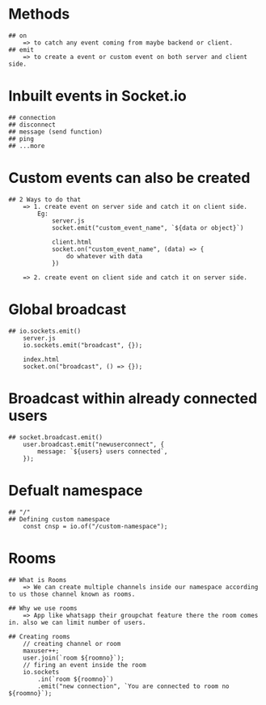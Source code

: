 # Methods

    ## on
        => to catch any event coming from maybe backend or client.
    ## emit
        => to create a event or custom event on both server and client side.

# Inbuilt events in Socket.io

    ## connection
    ## disconnect
    ## message (send function)
    ## ping
    ## ...more

# Custom events can also be created

    ## 2 Ways to do that
        => 1. create event on server side and catch it on client side.
            Eg:
                server.js
                socket.emit("custom_event_name", `${data or object}`)

                client.html
                socket.on("custom_event_name", (data) => {
                    do whatever with data
                })

        => 2. create event on client side and catch it on server side.

# Global broadcast

    ## io.sockets.emit()
        server.js
        io.sockets.emit("broadcast", {});

        index.html
        socket.on("broadcast", () => {});

# Broadcast within already connected users

    ## socket.broadcast.emit()
        user.broadcast.emit("newuserconnect", {
            message: `${users} users connected`,
        });

# Defualt namespace

    ## "/"
    ## Defining custom namespace
        const cnsp = io.of("/custom-namespace");

# Rooms

    ## What is Rooms
        => We can create multiple channels inside our namespace according to us those channel known as rooms.

    ## Why we use rooms
        => App like whatsapp their groupchat feature there the room comes in. also we can limit number of users.

    ## Creating rooms
        // creating channel or room
        maxuser++;
        user.join(`room ${roomno}`);
        // firing an event inside the room
        io.sockets
            .in(`room ${roomno}`)
            .emit("new connection", `You are connected to room no ${roomno}`);
